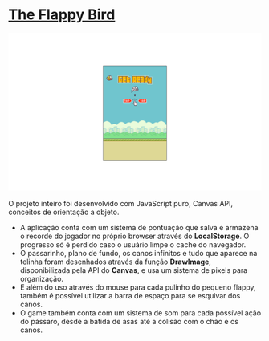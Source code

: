 # [The Flappy Bird](https://flappy-bird-game.vercel.app/)

<img src="./preview.png" alt="">


O projeto inteiro foi desenvolvido com JavaScript puro, Canvas API, conceitos de orientação a objeto.

* A aplicação conta com um sistema de pontuação que salva e armazena o recorde do jogador no próprio browser através do **LocalStorage**. O progresso só é       perdido caso o usuário limpe o cache do navegador.
* O passarinho, plano de fundo, os canos infinitos e tudo que aparece na telinha foram desenhados através da função **DrawImage**, disponibilizada pela API do **Canvas**, e usa um sistema de pixels para organização.
* E além do uso através do mouse para cada pulinho do pequeno flappy, também é possível utilizar a barra de espaço para se esquivar dos canos.
* O game também conta com um sistema de som para cada possível ação do pássaro, desde a batida de asas até a colisão com o chão e os canos.
